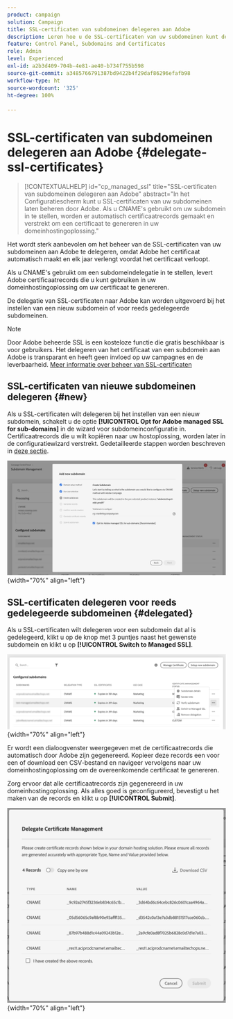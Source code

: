 ```yaml
---
product: campaign
solution: Campaign
title: SSL-certificaten van subdomeinen delegeren aan Adobe
description: Leren hoe u de SSL-certificaten van uw subdomeinen kunt delegeren aan Adobe
feature: Control Panel, Subdomains and Certificates
role: Admin
level: Experienced
exl-id: a2b3d409-704b-4e81-ae40-b734f755b598
source-git-commit: a3485766791387bd9422b4f29daf86296efafb98
workflow-type: ht
source-wordcount: '325'
ht-degree: 100%

---
```


# SSL-certificaten van subdomeinen delegeren aan Adobe {#delegate-ssl-certificates}

>[!CONTEXTUALHELP]
>id="cp_managed_ssl"
>title="SSL-certificaten van subdomeinen delegeren aan Adobe"
>abstract="In het Configuratiescherm kunt u SSL-certificaten van uw subdomeinen laten beheren door Adobe. Als u CNAME&#39;s gebruikt om uw subdomein in te stellen, worden er automatisch certificaatrecords gemaakt en verstrekt om een certificaat te genereren in uw domeinhostingoplossing."

Het wordt sterk aanbevolen om het beheer van de SSL-certificaten van uw subdomeinen aan Adobe te delegeren, omdat Adobe het certificaat automatisch maakt en elk jaar verlengt voordat het certificaat verloopt.

Als u CNAME&#39;s gebruikt om een subdomeindelegatie in te stellen, levert Adobe certificaatrecords die u kunt gebruiken in uw domeinhostingoplossing om uw certificaat te genereren.

De delegatie van SSL-certificaten naar Adobe kan worden uitgevoerd bij het instellen van een nieuw subdomein of voor reeds gedelegeerde subdomeinen.

>[!NOTE]
>
>Door Adobe beheerde SSL is een kosteloze functie die gratis beschikbaar is voor gebruikers. Het delegeren van het certificaat van een subdomein aan Adobe is transparant en heeft geen invloed op uw campagnes en de leverbaarheid. [Meer informatie over beheer van SSL-certificaten](monitoring-ssl-certificates.md#management)


## SSL-certificaten van nieuwe subdomeinen delegeren {#new}

Als u SSL-certificaten wilt delegeren bij het instellen van een nieuw subdomein, schakelt u de optie **[!UICONTROL Opt for Adobe managed SSL for sub-domains]** in de wizard voor subdomeinconfiguratie in. Certificaatrecords die u wilt kopiëren naar uw hostoplossing, worden later in de configuratiewizard verstrekt. Gedetailleerde stappen worden beschreven in [deze sectie](setting-up-new-subdomain.md).

![](assets/cname-adobe-managed.png){width="70%" align="left"}

## SSL-certificaten delegeren voor reeds gedelegeerde subdomeinen {#delegated}

Als u SSL-certificaten wilt delegeren voor een subdomein dat al is gedelegeerd, klikt u op de knop met 3 puntjes naast het gewenste subdomein en klikt u op **[!UICONTROL Switch to Managed SSL]**.

![](assets/delegate-ssl-list.png){width="70%" align="left"}

Er wordt een dialoogvenster weergegeven met de certificaatrecords die automatisch door Adobe zijn gegenereerd. Kopieer deze records een voor een of download een CSV-bestand en navigeer vervolgens naar uw domeinhostingoplossing om de overeenkomende certificaat te genereren.

Zorg ervoor dat alle certificaatrecords zijn gegenereerd in uw domeinhostingoplossing. Als alles goed is geconfigureerd, bevestigt u het maken van de records en klikt u op **[!UICONTROL Submit]**.

![](assets/delegate-ssl.png){width="70%" align="left"}
